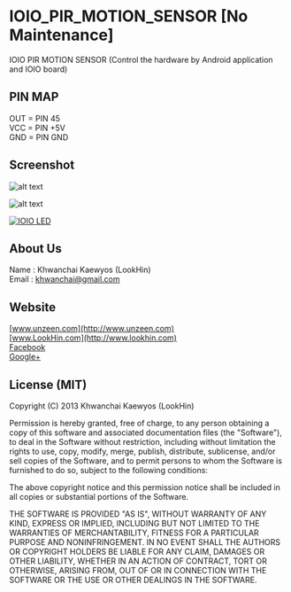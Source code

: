 IOIO_PIR_MOTION_SENSOR [No Maintenance]
======================

IOIO PIR MOTION SENSOR (Control the hardware by Android application and IOIO board)

## PIN MAP
OUT = PIN 45  
VCC = PIN +5V  
GND = PIN GND  

## Screenshot

![alt text](http://www.onlyme.dev/github/IOIO_PIR_MOTION_SENSOR/2013-09-12_23-45-48.png "IOIO PIR MOTION SENSOR")

![alt text](http://www.onlyme.dev/github/IOIO_PIR_MOTION_SENSOR/IMAG1046.jpg "IOIO PIR MOTION SENSOR")

[![IOIO LED](http://img.youtube.com/vi/SvN54_oQ7wU/0.jpg)](http://www.youtube.com/watch?v=SvN54_oQ7wU)


## About Us
Name : Khwanchai Kaewyos (LookHin)  
Email : khwanchai@gmail.com

## Website
[www.unzeen.com](http://www.unzeen.com)  
[www.LookHin.com](http://www.lookhin.com)  
[Facebook](https://www.facebook.com/LookHin)  
[Google+](https://plus.google.com/u/0/115201343913237885999/posts)




## License (MIT)

Copyright (C) 2013 Khwanchai Kaewyos (LookHin)

Permission is hereby granted, free of charge, to any person obtaining a copy of this software and associated documentation files (the "Software"), to deal in the Software without restriction, including without limitation the rights to use, copy, modify, merge, publish, distribute, sublicense, and/or sell copies of the Software, and to permit persons to whom the Software is furnished to do so, subject to the following conditions:

The above copyright notice and this permission notice shall be included in all copies or substantial portions of the Software.

THE SOFTWARE IS PROVIDED "AS IS", WITHOUT WARRANTY OF ANY KIND, EXPRESS OR IMPLIED, INCLUDING BUT NOT LIMITED TO THE WARRANTIES OF MERCHANTABILITY, FITNESS FOR A PARTICULAR PURPOSE AND NONINFRINGEMENT. IN NO EVENT SHALL THE AUTHORS OR COPYRIGHT HOLDERS BE LIABLE FOR ANY CLAIM, DAMAGES OR OTHER LIABILITY, WHETHER IN AN ACTION OF CONTRACT, TORT OR OTHERWISE, ARISING FROM, OUT OF OR IN CONNECTION WITH THE SOFTWARE OR THE USE OR OTHER DEALINGS IN THE SOFTWARE.
